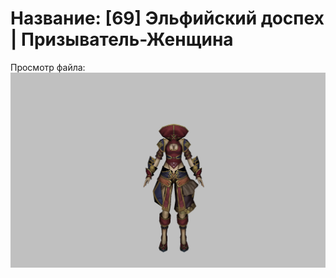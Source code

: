 # Название: [69] Эльфийский доспех | Призыватель-Женщина

Просмотр файла:
![p090002.png](p090002.png)